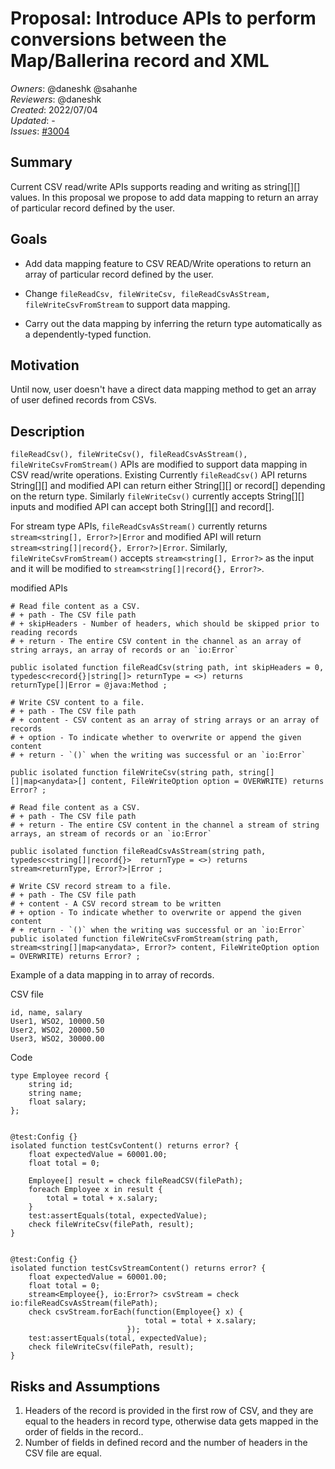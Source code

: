 # Proposal: Introduce APIs to perform conversions between the Map/Ballerina record and XML

_Owners_: @daneshk @sahanhe  
_Reviewers_: @daneshk  
_Created_: 2022/07/04   
_Updated_: -  
_Issues_: [#3004](https://github.com/ballerina-platform/ballerina-standard-library/issues/3004#event-6837345074)


## Summary

Current CSV read/write APIs supports reading and writing as string[][] values. In this proposal we propose to add data mapping to return an array of particular record defined by the user.

## Goals

* Add data mapping feature to CSV READ/Write operations to return an array of particular record defined by the user.

* Change ```fileReadCsv, fileWriteCsv, fileReadCsvAsStream, fileWriteCsvFromStream``` to support data mapping.

* Carry out the data mapping by inferring the return type automatically as a dependently-typed function.

## Motivation

Until now, user doesn't have a direct data mapping method to get an array of user defined records from CSVs.



## Description

```fileReadCsv(), fileWriteCsv(), fileReadCsvAsStream(), fileWriteCsvFromStream()```  APIs are modified to support data mapping in CSV read/write operations. Existing Currently ```fileReadCsv()``` API returns String[][] and modified API can return either String[][] or record[] depending on the return type. Similarly ```fileWriteCsv()``` currently accepts String[][] inputs and modified API can accept both String[][] and record[].

For stream type APIs, ```fileReadCsvAsStream()``` currently returns ```stream<string[], Error?>|Error``` and modified API will return ```stream<string[]|record{}, Error?>|Error```.  Similarly, ```fileWriteCsvFromStream()``` accepts ```stream<string[], Error?>```  as the input and it will be modified to ```stream<string[]|record{}, Error?>```.

modified APIs
```ballerina
# Read file content as a CSV.
# + path - The CSV file path
# + skipHeaders - Number of headers, which should be skipped prior to reading records
# + return - The entire CSV content in the channel as an array of string arrays, an array of records or an `io:Error`

public isolated function fileReadCsv(string path, int skipHeaders = 0, typedesc<record{}|string[]> returnType = <>) returns returnType[]|Error = @java:Method ;
```

``` ballerina
# Write CSV content to a file.
# + path - The CSV file path
# + content - CSV content as an array of string arrays or an array of records
# + option - To indicate whether to overwrite or append the given content
# + return - `()` when the writing was successful or an `io:Error`

public isolated function fileWriteCsv(string path, string[][]|map<anydata>[] content, FileWriteOption option = OVERWRITE) returns Error? ;
```

```ballerina
# Read file content as a CSV.
# + path - The CSV file path
# + return - The entire CSV content in the channel a stream of string arrays, an stream of records or an `io:Error`

public isolated function fileReadCsvAsStream(string path, typedesc<string[]|record{}>  returnType = <>) returns  stream<returnType, Error?>|Error ;
```

```ballerina
# Write CSV record stream to a file.
# + path - The CSV file path
# + content - A CSV record stream to be written
# + option - To indicate whether to overwrite or append the given content
# + return - `()` when the writing was successful or an `io:Error`
public isolated function fileWriteCsvFromStream(string path, stream<string[]|map<anydata>, Error?> content, FileWriteOption option = OVERWRITE) returns Error? ;
```

Example of a data mapping in to array of records.

CSV file
```
id, name, salary
User1, WSO2, 10000.50
User2, WSO2, 20000.50
User3, WSO2, 30000.00
```

Code

```ballerina
type Employee record {
    string id;
    string name;
    float salary;
};


@test:Config {}
isolated function testCsvContent() returns error? {
    float expectedValue = 60001.00;
    float total = 0;

    Employee[] result = check fileReadCSV(filePath);
    foreach Employee x in result {
        total = total + x.salary;
    }
    test:assertEquals(total, expectedValue);
    check fileWriteCsv(filePath, result);
}


@test:Config {}
isolated function testCsvStreamContent() returns error? {
    float expectedValue = 60001.00;
    float total = 0;
    stream<Employee{}, io:Error?> csvStream = check io:fileReadCsvAsStream(filePath);
    check csvStream.forEach(function(Employee{} x) {
                              total = total + x.salary;
                          });
    test:assertEquals(total, expectedValue);
    check fileWriteCsv(filePath, result);
}
```


## Risks and Assumptions

1. Headers of the record is provided in the first row of CSV, and they are equal to the headers in record type, otherwise data gets mapped in the order of fields in the record..
2. Number of fields in defined record and the number of headers in the CSV file are equal.
